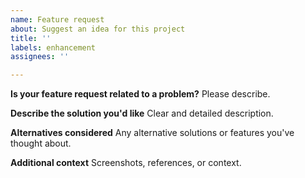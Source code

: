 ```yaml
---
name: Feature request
about: Suggest an idea for this project
title: ''
labels: enhancement
assignees: ''

---
```


**Is your feature request related to a problem?**
Please describe.

**Describe the solution you'd like**
Clear and detailed description.

**Alternatives considered**
Any alternative solutions or features you've thought about.

**Additional context**
Screenshots, references, or context.
